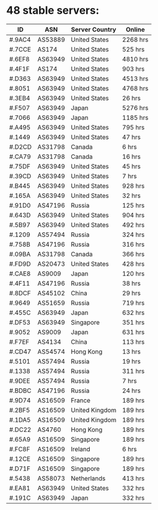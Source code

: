 # 48 stable servers:

| ID | ASN | Server Country | Online |
| ------ | ------ | ------ | ------ |
| #.9AC4 | AS53889 | United States | 2268 hrs |
| #.7CCE | AS174 | United States | 525 hrs |
| #.6EF8 | AS63949 | United States | 4810 hrs |
| #.4F1F | AS174 | United States | 903 hrs |
| #.D363 | AS63949 | United States | 4513 hrs |
| #.8051 | AS63949 | United States | 4768 hrs |
| #.3EB4 | AS63949 | United States | 26 hrs |
| #.F507 | AS63949 | Japan | 5276 hrs |
| #.7066 | AS63949 | Japan | 1185 hrs |
| #.A495 | AS63949 | United States | 795 hrs |
| #.1449 | AS63949 | United States | 47 hrs |
| #.D2CD | AS31798 | Canada | 6 hrs |
| #.CA79 | AS31798 | Canada | 16 hrs |
| #.75DF | AS63949 | United States | 45 hrs |
| #.39CD | AS63949 | United States | 7 hrs |
| #.B445 | AS63949 | United States | 928 hrs |
| #.165A | AS63949 | United States | 32 hrs |
| #.91D0 | AS47196 | Russia | 125 hrs |
| #.643D | AS63949 | United States | 904 hrs |
| #.5B97 | AS63949 | United States | 492 hrs |
| #.1209 | AS57494 | Russia | 324 hrs |
| #.758B | AS47196 | Russia | 316 hrs |
| #.09BA | AS31798 | Canada | 366 hrs |
| #.FD9D | AS20473 | United States | 428 hrs |
| #.CAE8 | AS9009 | Japan | 120 hrs |
| #.4F11 | AS47196 | Russia | 38 hrs |
| #.8DCF | AS45102 | China | 29 hrs |
| #.9649 | AS51659 | Russia | 719 hrs |
| #.455C | AS63949 | Japan | 632 hrs |
| #.DF53 | AS63949 | Singapore | 351 hrs |
| #.9052 | AS9009 | Japan | 631 hrs |
| #.F7EF | AS4134 | China | 113 hrs |
| #.CD47 | AS54574 | Hong Kong | 13 hrs |
| #.5101 | AS57494 | Russia | 19 hrs |
| #.1338 | AS57494 | Russia | 311 hrs |
| #.9DEE | AS57494 | Russia | 7 hrs |
| #.BDBC | AS47196 | Russia | 24 hrs |
| #.9D74 | AS16509 | France | 189 hrs |
| #.2BF5 | AS16509 | United Kingdom | 189 hrs |
| #.1DA5 | AS16509 | United Kingdom | 189 hrs |
| #.DC22 | AS4760 | Hong Kong | 189 hrs |
| #.65A9 | AS16509 | Singapore | 189 hrs |
| #.FC8F | AS16509 | Ireland | 6 hrs |
| #.12CE | AS16509 | Singapore | 189 hrs |
| #.D71F | AS16509 | Singapore | 189 hrs |
| #.5438 | AS58073 | Netherlands | 413 hrs |
| #.EA81 | AS63949 | United States | 332 hrs |
| #.191C | AS63949 | Japan | 332 hrs |

